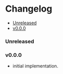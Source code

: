 <!-- START doctoc generated TOC please keep comment here to allow auto update -->
<!-- DON'T EDIT THIS SECTION, INSTEAD RE-RUN doctoc TO UPDATE -->
# Changelog

- [Unreleased](#unreleased)
- [v0.0.0](#v000)

<!-- END doctoc generated TOC please keep comment here to allow auto update -->

### Unreleased

### v0.0.0

 * initial implementation.
